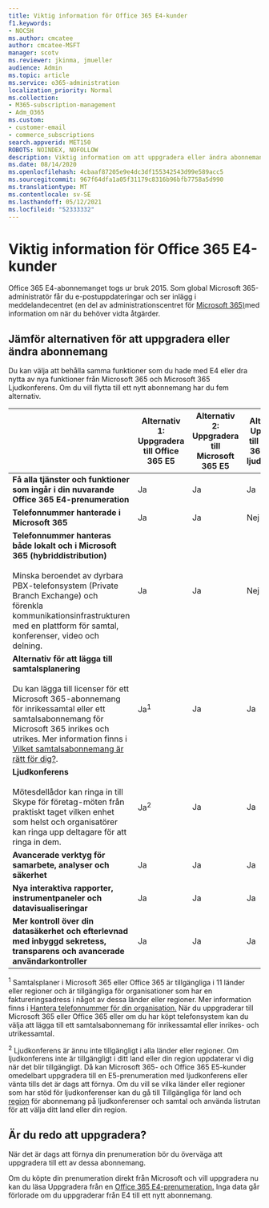 ```yaml
---
title: Viktig information för Office 365 E4-kunder
f1.keywords:
- NOCSH
ms.author: cmcatee
author: cmcatee-MSFT
manager: scotv
ms.reviewer: jkinma, jmueller
audience: Admin
ms.topic: article
ms.service: o365-administration
localization_priority: Normal
ms.collection:
- M365-subscription-management
- Adm_O365
ms.custom:
- customer-email
- commerce_subscriptions
search.appverid: MET150
ROBOTS: NOINDEX, NOFOLLOW
description: Viktig information om att uppgradera eller ändra abonnemang för kunder med en Office 365 E4-prenumeration.
ms.date: 08/14/2020
ms.openlocfilehash: 4cbaaf87205e9e4dc3df155342543d99e589acc5
ms.sourcegitcommit: 967f64dfa1a05f31179c8316b96bfb7758a5d990
ms.translationtype: MT
ms.contentlocale: sv-SE
ms.lasthandoff: 05/12/2021
ms.locfileid: "52333332"
---
```

# <a name="important-information-for-office-365-e4-customers"></a>Viktig information för Office 365 E4-kunder

Office 365 E4-abonnemanget togs ur bruk 2015. Som global Microsoft 365-administratör får du e-postuppdateringar och ser inlägg i meddelandecentret (en del av administrationscentret för [Microsoft 365)](https://go.microsoft.com/fwlink/p/?linkid=2024339)med information om när du behöver vidta åtgärder.

## <a name="compare-your-options-for-upgrading-or-changing-plans"></a>Jämför alternativen för att uppgradera eller ändra abonnemang

Du kan välja att behålla samma funktioner som du hade med E4 eller dra nytta av nya funktioner från Microsoft 365 och Microsoft 365 Ljudkonferens. Om du vill flytta till ett nytt abonnemang har du fem alternativ.

|  | Alternativ 1: Uppgradera till Office 365 E5 | Alternativ 2: Uppgradera till Microsoft 365 E5 | Alternativ 3: Uppgradera till Microsoft 365 E5 utan ljudkonferens | Alternativ 4: Byta till Office 365 E3 | Alternativ 5: Ändra till Microsoft 365 E3 |
|-|-|-|-|-|-|
| **Få alla tjänster och funktioner som ingår i din nuvarande Office 365 E4-prenumeration** | Ja | Ja | Ja | Nej | Nej |
| **Telefonnummer hanterade i Microsoft 365** | Ja | Ja | Nej | Nej | Nej |
| **Telefonnummer hanteras både lokalt och i Microsoft 365 (hybriddistribution)**<br/><br/>Minska beroendet av dyrbara PBX-telefonsystem (Private Branch Exchange) och förenkla kommunikationsinfrastrukturen med en plattform för samtal, konferenser, video och delning. | Ja | Ja | Nej | Nej | Nej |
| **Alternativ för att lägga till samtalsplanering**<br/><br/>Du kan lägga till licenser för ett Microsoft 365-abonnemang för inrikessamtal eller ett samtalsabonnemang för Microsoft 365 inrikes och utrikes. Mer information finns i [Vilket samtalsabonnemang är rätt för dig?](/MicrosoftTeams/calling-plan-landing-page). | Ja<sup>1</sup> | Ja | Ja | Ja | Ja |
| **Ljudkonferens**<br/><br/>Mötesdellådor kan ringa in till Skype för företag-möten från praktiskt taget vilken enhet som helst och organisatörer kan ringa upp deltagare för att ringa in dem. | Ja<sup>2</sup> | Ja | Ja | Nej | Nej |
| **Avancerade verktyg för samarbete, analyser och säkerhet** | Ja | Ja | Ja | Nej | Nej |
| **Nya interaktiva rapporter, instrumentpaneler och datavisualiseringar** | Ja | Ja | Ja | Nej | Nej |
| **Mer kontroll över din datasäkerhet och efterlevnad med inbyggd sekretess, transparens och avancerade användarkontroller** | Ja | Ja | Ja | Nej | Ja |

<sup>1</sup> Samtalsplaner i Microsoft 365 eller Office 365 är tillgängliga i 11 länder eller regioner och är tillgängliga för organisationer som har en faktureringsadress i något av dessa länder eller regioner. Mer information finns i [Hantera telefonnummer för din organisation.](/microsoftteams/manage-phone-numbers-for-your-organization/manage-phone-numbers-for-your-organization) När du uppgraderar till Microsoft 365 eller Office 365 eller om du har köpt telefonsystem kan du välja att lägga till ett samtalsabonnemang för inrikessamtal eller inrikes- och utrikessamtal.

<sup>2</sup> Ljudkonferens är ännu inte tillgängligt i alla länder eller regioner. Om ljudkonferens inte är tillgängligt i ditt land eller din region uppdaterar vi dig när det blir tillgängligt. Då kan Microsoft 365- och Office 365 E5-kunder omedelbart uppgradera till en E5-prenumeration med ljudkonferens eller vänta tills det är dags att förnya. Om du vill se vilka länder eller regioner som har stöd för ljudkonferenser kan du gå till Tillgängliga för land och [region](/microsoftteams/country-and-region-availability-for-audio-conferencing-and-calling-plans/country-and-region-availability-for-audio-conferencing-and-calling-plans) för abonnemang på ljudkonferenser och samtal och använda listrutan för att välja ditt land eller din region.

## <a name="ready-to-upgrade"></a>Är du redo att uppgradera?

När det är dags att förnya din prenumeration bör du överväga att uppgradera till ett av dessa abonnemang.

Om du köpte din prenumeration direkt från Microsoft och vill uppgradera nu kan du läsa Uppgradera från en [Office 365 E4-prenumeration.](upgrade-Office-365-E4.md) Inga data går förlorade om du uppgraderar från E4 till ett nytt abonnemang.
